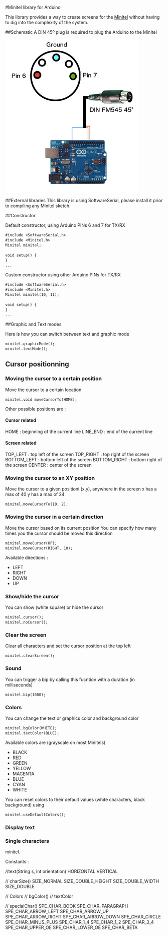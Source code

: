 #Minitel library for Arduino

This library provides a way to create screens for the [Minitel](https://en.wikipedia.org/wiki/Minitel) without having to dig into the complexity of the system.

##Schematic
A DIN 45º plug is required to plug the Arduino to the Minitel

![Alt text](/images/DIN.png?raw=true "Schematic")

##External libraries
This library is using SoftwareSerial, please install it prior to compiling any Minitel sketch.

##Constructor

Default constructor, using Arduino PINs 6 and 7 for TX/RX
```
#include <SoftwareSerial.h>
#include <Minitel.h>
Minitel minitel;

void setup() {
}
...
```

Custom constructor using other Arduino PINs for TX/RX
```
#include <SoftwareSerial.h>
#include <Minitel.h>
Minitel minitel(10, 11);

void setup() {
}
...
```

##Graphic and Text modes

Here is how you can switch between text and graphic mode 

```
minitel.graphicMode();
minitel.textMode();
```

## Cursor positionning

### Moving the cursor to a certain position
Move the cursor to a certain location
```
minitel.void moveCursorTo(HOME);
```
Other possible positions are :

#### Cursor related
HOME : beginning of the current line
LINE_END : end of the current line

#### Screen related
TOP_LEFT : top left of the screen
TOP_RIGHT : top right of the screen
BOTTOM_LEFT : bottom left of the screen
BOTTOM_RIGHT : bottom right of the screen
CENTER : center of the screen

### Moving the cursor to an XY position

Move the cursor to a given positioni (x,y), anywhere in the screen
x has a max of 40
y has a max of 24

```
minitel.moveCursorTo(10, 2);
```

### Moving the cursor in a certain direction

Move the cursor based on its current position
You can specify how many times you the cursor should be moved this direction
```
minitel.moveCursor(UP);
minitel.moveCursor(RIGHT, 10);
```
Available directions :
- LEFT
- RIGHT
- DOWN
- UP

### Show/hide the cursor

You can show (white square) or hide the cursor

```
minitel.cursor();
minitel.noCursor();
```

### Clear the screen

Clear all characters and set the cursor position at the top left

```
minitel.clearScreen();
```

### Sound

You can trigger a bip by calling this fucntion with a duration (in milliseconds)
```
minitel.bip(1000);
```

### Colors

You can change the text or graphics color and background color

```
minitel.bgColor(WHITE);
minitel.textColor(BLUE);
```

Available colors are (grayscale on most Minitels)

- BLACK
- RED
- GREEN
- YELLOW
- MAGENTA
- BLUE
- CYAN
- WHITE

You can reset colors to their default values (white characters, black background) using 

```
minitel.useDefaultColors();
```

### Display text

### Single characters

minitel.

Constants :

//text(String s, int orientation)
HORIZONTAL
VERTICAL

// charSize()
SIZE_NORMAL
SIZE_DOUBLE_HEIGHT
SIZE_DOUBLE_WIDTH
SIZE_DOUBLE

// Colors
// bgColor()
// textColor

// specialChar()
SPE_CHAR_BOOK
SPE_CHAR_PARAGRAPH
SPE_CHAR_ARROW_LEFT
SPE_CHAR_ARROW_UP
SPE_CHAR_ARROW_RIGHT
SPE_CHAR_ARROW_DOWN
SPE_CHAR_CIRCLE
SPE_CHAR_MINUS_PLUS
SPE_CHAR_1_4
SPE_CHAR_1_2
SPE_CHAR_3_4
SPE_CHAR_UPPER_OE
SPE_CHAR_LOWER_OE
SPE_CHAR_BETA
